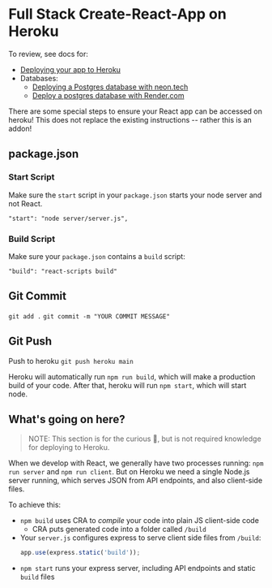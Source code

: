# Full Stack Create-React-App on Heroku

To review, see docs for:

- [Deploying your app to Heroku](../supporting-documentation/deploy-heroku.md)
- Databases:
  - [Deploying a Postgres database with neon.tech](../supporting-documentation/neon.md)
  - [Deploy a postgres database with Render.com](../supporting-documentation/render-db.md)

There are some special steps to ensure your React app can be accessed on heroku!
This does not replace the existing instructions -- rather this is an addon!

## package.json


### Start Script

Make sure the `start` script in your `package.json` starts your node server and not React.

`"start": "node server/server.js",`

### Build Script

Make sure your `package.json` contains a `build` script:

`"build": "react-scripts build"`


## Git Commit

`git add .`
`git commit -m "YOUR COMMIT MESSAGE"`

## Git Push
Push to heroku `git push heroku main`

Heroku will automatically run `npm run build`, which will make a production build of your code.
After that, heroku will run `npm start`, which will start node.

## What's going on here?

> NOTE: This section is for the curious 🧠, but is not required knowledge for deploying to Heroku. 

When we develop with React, we generally have two processes running: `npm run server` and `npm run client`. But on Heroku we need a single Node.js server running, which serves JSON from API endpoints, and also client-side files.

To achieve this:

- `npm build` uses CRA to _compile_ your code into plain JS client-side code
  - CRA puts generated code into a folder called `/build`
- Your `server.js` configures express to serve client side files from `/build`:
    ```js
    app.use(express.static('build'));
    ```
- `npm start` runs your express server, including API endpoints and static `build` files
